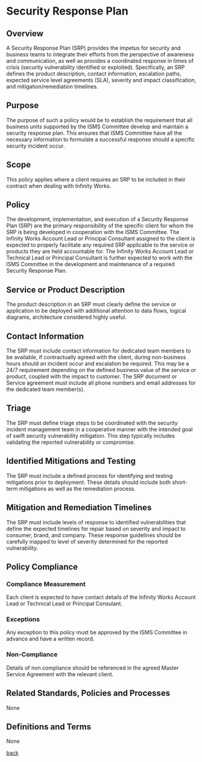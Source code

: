# Security Response Plan

## Overview
A Security Response Plan (SRP) provides the impetus for security and business teams to integrate their efforts from the perspective of awareness and communication, as well as provides a coordinated response in times of crisis (security vulnerability identified or exploited). Specifically, an SRP defines the product description, contact information, escalation paths, expected service level agreements (SLA), severity and impact classification, and mitigation/remediation timelines.

## Purpose
The purpose of such a policy would be to establish the requirement that all business units supported by the ISMS Committee develop and maintain a security response plan. This ensures that ISMS Committee have all the necessary information to formulate a successful response should a specific security incident occur.

## Scope
This policy applies where a client requires an SRP to be included in their contract when dealing with Infinity Works.

## Policy
The development, implementation, and execution of a Security Response Plan (SRP) are the primary responsibility of the specific client for whom the SRP is being developed in cooperation with the ISMS Committee. The Infinity Works Account Lead or Principal Consultant assigned to the client is expected to properly facilitate any required SRP applicable to the service or products they are held accountable for. The Infinity Works Account Lead or Technical Lead or Principal Consultant is further expected to work with the ISMS Committee in the development and maintenance of a required Security Response Plan.

## Service or Product Description
The product description in an SRP must clearly define the service or application to be deployed with additional attention to data flows, logical diagrams, architecture considered highly useful.

## Contact Information
The SRP must include contact information for dedicated team members to be available, if contractually agreed with the client, during non-business hours should an incident occur and escalation be required. This may be a 24/7 requirement depending on the defined business value of the service or product, coupled with the impact to customer. The SRP document or Service agreement must include all phone numbers and email addresses for the dedicated team member(s).

## Triage
The SRP must define triage steps to be coordinated with the security incident management team in a cooperative manner with the intended goal of swift security vulnerability mitigation. This step typically includes validating the reported vulnerability or compromise.

## Identified Mitigations and Testing
The SRP must include a defined process for identifying and testing mitigations prior to deployment. These details should include both short-term mitigations as well as the remediation process.

##  Mitigation and Remediation Timelines
The SRP must include levels of response to identified vulnerabilities that define the expected timelines for repair based on severity and impact to consumer, brand, and company. These response guidelines should be carefully mapped to level of severity determined for the reported vulnerability.

##  Policy Compliance

### Compliance Measurement
Each client is expected to have contact details of the Infinity Works Account Lead or Technical Lead or Principal Consulant.

### Exceptions
Any exception to this policy must be approved by the ISMS Committee in advance and have a written record.

### Non-Compliance
Details of non compliance should be referenced in the agreed Master Service Agreement with the relevant client.

## Related Standards, Policies and Processes
None

## Definitions and Terms
None

[back](../README.md#a-z-policies)
